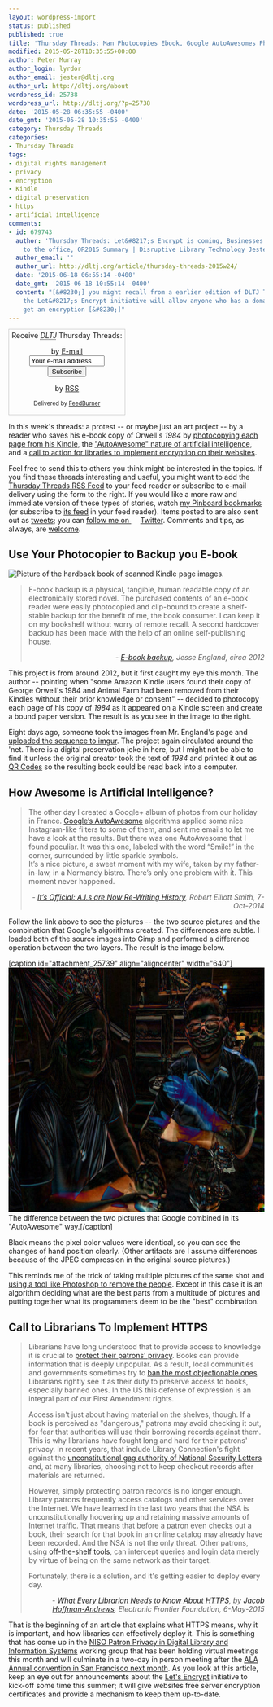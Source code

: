 ```yaml
---
layout: wordpress-import
status: published
published: true
title: 'Thursday Threads: Man Photocopies Ebook, Google AutoAwesomes Photos, Librarians Called to HTTPS'
modified: 2015-05-28T10:35:55+00:00
author: Peter Murray
author_login: lyrdor
author_email: jester@dltj.org
author_url: http://dltj.org/about
wordpress_id: 25738
wordpress_url: http://dltj.org/?p=25738
date: '2015-05-28 06:35:55 -0400'
date_gmt: '2015-05-28 10:35:55 -0400'
category: Thursday Threads
categories:
- Thursday Threads
tags:
- digital rights management
- privacy
- encryption
- Kindle
- digital preservation
- https
- artificial intelligence
comments:
- id: 679743
  author: 'Thursday Threads: Let&#8217;s Encrypt is coming, Businesses want you coming
    to the office, OR2015 Summary | Disruptive Library Technology Jester'
  author_email: ''
  author_url: http://dltj.org/article/thursday-threads-2015w24/
  date: '2015-06-18 06:55:14 -0400'
  date_gmt: '2015-06-18 10:55:14 -0400'
  content: "[&#8230;] you might recall from a earlier edition of DLTJ Thursday Threads,
    the Let&#8217;s Encrypt initiative will allow anyone who has a domain name to
    get an encryption [&#8230;]"
---
```

<div id="feedburner-thursday-threads-email-2015w21" class="wp-caption alignright noprint noFrontPage" style="width: 230px;">
<form style="border: 1px solid rgb(204, 204, 204); padding: 3px; margin: 0pt; text-align: center;" action="http://feedburner.google.com/fb/a/mailverify" method="post" target="popupwindow" onsubmit="window.open('http://feedburner.google.com/fb/a/mailverify?uri=thursday-threads', 'popupwindow', 'scrollbars=yes,width=550,height=520');return true">Receive <i><acronym title="Disruptive Library Technology Jester">DLTJ</acronym></i> Thursday Threads:</p>
<p>by&nbsp;<a href="http://feedburner.google.com/fb/a/mailverify?uri=thursday-threads&amp;loc=en_US" title="D.L.T.J. Thursday Threads Email Subscription">E-mail</a><br /><input style="width: 140px;" name="email" value="Your e-mail address" onfocus="if (this.defaultValue==this.value) this.value = ''" type="text"/><input value="thursday-threads" name="uri" type="hidden"/><input name="loc" value="en_US" type="hidden"/><input value="Subscribe" type="submit"/></p>
<p>by&nbsp;<a href="http://feeds.dltj.org/thursday-threads/" title="D.L.T.J. Thursday Threads RSS Feed">RSS</a>
<p style="font-size: 80%;">Delivered by <a href="http://feedburner.google.com" target="_blank" title="Google Feedburner Service">FeedBurner</a></p>
</form>
</div>
<p>In this week's threads:  a protest -- or maybe just an art project -- by a reader who saves his e-book copy of Orwell's <i>1984</i> by <a href="/article/thursday-threads-2015w21/#p25738-ebook-backup">photocopying each page from his Kindle</a>, the <a href="/article/thursday-threads-2015w21/#p25738-autoawesome">"AutoAwesome" nature of artificial intelligence</a>, and a <a href="/article/thursday-threads-2015w21/#p25738-library-https">call to action for libraries to implement encryption on their websites</a>.</p>
<p>Feel free to send this to others you think might be interested in the topics.  If you find these threads interesting and useful, you might want to add the <a title="RSS Feed for DLTJ Thursday Threads" href="http://feeds.dltj.org/thursday-threads/">Thursday Threads RSS Feed</a> to your feed reader or subscribe to e-mail delivery using the form to the right.  If you would like a more raw and immediate version of these types of stories, watch <a title="Peter Murray | Pinboard" href="http://pinboard.in/u:dltj">my Pinboard bookmarks</a> (or subscribe to <a title="RSS feed for Peter Murray's Pinboard account" href="http://feeds.pinboard.in/rss/u:dltj/">its feed</a> in your feed reader).  Items posted to are also sent out as <a title="Peter Murray's Twitter page" href="https://twitter.com/DataG">tweets</a>; you can <a target="_blank" href="https://twitter.com/intent/user?screen_name=DataG">follow me on <span style="background-image: url('//si0.twimg.com/images/dev/cms/intents/bird/bird_blue/bird_16_blue.png'); background-repeat: no-repeat; padding-left: 18px;">Twitter</span></a>.  Comments and tips, as always, are <a href="/contact">welcome</a>.</p>
<h2 id="p25738-ebook-backup">Use Your Photocopier to Backup you E-book</h2>
<p><img src="http://jesseengland.net/files/gimgs/9_newbookdocumentation5.jpg" width="450" height="600" alt="Picture of the hardback book of scanned Kindle page images." class="alignright" /></p>
<blockquote><p>E-book backup is a physical, tangible, human readable copy of an electronically stored novel. The purchased contents of an e-book reader were easily photocopied and clip-bound to create a shelf-stable backup for the benefit of me, the book consumer. I can keep it on my bookshelf without worry of remote recall. A second hardcover backup has been made with the help of an online self-publishing house.
<div style="text-align: right; width: 100%;"><cite>- <a href="http://jesseengland.net/index.php?/project/e-book-backup/" title="E-book backup | Jesse England">E-book backup</a>, Jesse England, circa 2012</cite></div>
</blockquote>
<p>This project is from around 2012, but it first caught my eye this month.  The author -- pointing when "some Amazon Kindle users found their copy of George Orwell's 1984 and Animal Farm had been removed from their Kindles without their prior knowledge or consent" -- decided to photocopy each page of his copy of <i>1984</i> as it appeared on a Kindle screen and create a bound paper version.  The result is as you see in the image to the right.</p>
<p>Eight days ago, someone took the images from Mr. England's page and <a href="https://imgur.com/gallery/UL2NY" title="Man Photocopies Kindle To Make Analog Backup Of Book | imgur">uploaded the sequence to imgur</a>.  The project again circulated around the 'net.  There is a digital preservation joke in here, but I might not be able to find it unless the original creator took the text of <em>1984</em> and printed it out as <a href="https://en.wikipedia.org/wiki/QR_code" title="QR Codes | Wikipedia">QR Codes</a> so the resulting book could be read back into a computer.</p>
<h2 id="p25738-autoawesome">How Awesome is Artificial Intelligence?</h2>
<blockquote><p>The other day I created a Google+ album of photos from our holiday in France. <a href="https://support.google.com/plus/answer/3113884?hl=en" title="" target="_blank">Google&rsquo;s AutoAwesome</a> algorithms applied some nice Instagram-like filters to some of them, and sent me emails to let me have a look at the results. But there was one AutoAwesome that I found peculiar. It was this one, labeled with the word &ldquo;Smile!&rdquo; in the corner, surrounded by little sparkle symbols.<br />
It&rsquo;s a nice picture, a sweet moment with my wife, taken by my father-in-law, in a Normandy bistro. There&rsquo;s only one problem with it. This moment never happened.
<div style="text-align: right; width: 100%;"><cite>- <a href="http://petapixel.com/2014/10/07/official-s-now-re-writing-history/" title="It&rsquo;s Official: A.I.s are Now Re-Writing History | PetaPixel">It&rsquo;s Official: A.I.s are Now Re-Writing History</a>, Robert Elliott Smith, 7-Oct-2014</cite></div>
</blockquote>
<p>Follow the link above to see the pictures -- the two source pictures and the combination that Google's algorithms created.  The differences are subtle.  I loaded both of the source images into Gimp and performed a difference operation between the two layers.  The result is the image below.</p>
<p>[caption id="attachment_25739" align="aligncenter" width="640"]<img src="/wp-content/uploads/2015/05/Robert-Elliott-Smith-autoawesome-picture-difference.png" alt="Difference between two pictures" width="640" height="480" class="size-full wp-image-25739" /> The difference between the two pictures that Google combined in its "AutoAwesome" way.[/caption]</p>
<p>Black means the pixel color values were identical, so you can see the changes of hand position clearly.  (Other artifacts are I assume differences because of the JPEG compression in the original source pictures.)</p>
<p>This reminds me of the trick of taking multiple pictures of the same shot and <a href="http://toomanyadapters.com/how-to-remove-people-travel-photos-photoshop/" title="HOW TO REMOVE PEOPLE FROM YOUR TRAVEL PHOTOS USING PHOTOSHOP | Too Many Adapters">using a tool like Photoshop to remove the people</a>.  Except in this case it is an algorithm deciding what are the best parts from a multitude of pictures and putting together what its programmers deem to be the "best" combination.</p>
<h2 id="p25738-library-https">Call to Librarians To Implement HTTPS</h2>
<blockquote><p>Librarians have long understood that to provide access to knowledge it is crucial to <a href="https://chooseprivacyweek.org/">protect their patrons' privacy</a>. Books can provide information that is deeply unpopular. As a result, local communities and governments sometimes try to <a href="http://www.ala.org/bbooks/" title="Banned &amp;amp; Challenged Books">ban the most objectionable ones</a>. Librarians rightly see it as their duty to preserve access to books, especially banned ones. In the US this defense of expression is an integral part of our First Amendment rights.</p>
<p>Access isn't just about having material on the shelves, though. If a book is perceived as "dangerous," patrons may avoid checking it out, for fear that authorities will use their borrowing records against them. This is why librarians have fought long and hard for their patrons' privacy. In recent years, that include Library Connection's fight against the <a href="http://www.ala.org/offices/oif/ifissues/usactlibrarians" title="USA PATRIOT Act: Doe v. Gonzales | Offices of the American Library Association">unconstitutional gag authority of National Security Letters</a> and, at many libraries, choosing not to keep checkout records after materials are returned.</p>
<p>However, simply protecting patron records is no longer enough. Library patrons frequently access catalogs and other services over the Internet. We have learned in the last two years that the NSA is unconstitutionally hoovering up and retaining massive amounts of Internet traffic. That means that before a patron even checks out a book, their search for that book in an online catalog may already have been recorded. And the NSA is not the only threat. Other patrons, using <a href="https://www.wireshark.org/docs/wsug_html/">off-the-shelf tools</a>, can intercept queries and login data merely by virtue of being on the same network as their target.</p>
<p>Fortunately, there is a solution, and it's getting easier to deploy every day.</p>
<div style="text-align: right; width: 100%;"><cite>- <a href="https://www.eff.org/deeplinks/2015/05/what-every-librarian-needs-know-about-https" title="What Every Librarian Needs to Know About HTTPS | Electronic Frontier Foundation">What Every Librarian Needs to Know About HTTPS</a>, by <a href="https://www.eff.org/about/staff/jacob-hoffman-andrews">Jacob Hoffman-Andrews</a>,  Electronic Frontier Foundation, 6-May-2015</cite></div>
</blockquote>
<p>That is the beginning of an article that explains what HTTPS means, why it is important, and how libraries can effectively deploy it.  This is something that has come up in the <a href="http://www.niso.org/topics/tl/patron_privacy/" title="Patron Privacy in Digital Library and Information Systems | National Information Standards Organization"><acronym title="National Information Standards Organization">NISO</acronym> Patron Privacy in Digital Library and Information Systems</a> working group that has been holding virtual meetings this month and will culminate in a two-day in person meeting after the <a href="http://alaac15.ala.org/" title="American Library Association 2015 Annual Conference homepage"><acronym title="American Library Association">ALA</acronym> Annual convention in San Francisco next month</a>.  As you look at this article, keep an eye out for announcements about the <a href="https://letsencrypt.org/" title="Let's Encrypt">Let's Encrypt</a> initiative to kick-off some time this summer; it will give websites free server encryption certificates and provide a mechanism to keep them up-to-date.</p>
